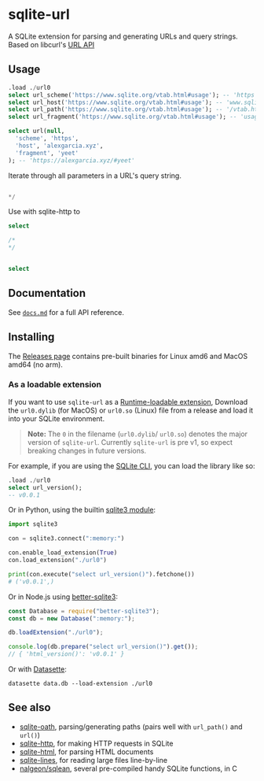 # sqlite-url

A SQLite extension for parsing and generating URLs and query strings. Based on libcurl's [URL API](https://curl.se/libcurl/c/libcurl-url.html)

## Usage

```sql
.load ./url0
select url_scheme('https://www.sqlite.org/vtab.html#usage'); -- 'https'
select url_host('https://www.sqlite.org/vtab.html#usage'); -- 'www.sqlite.org'
select url_path('https://www.sqlite.org/vtab.html#usage'); -- '/vtab.html'
select url_fragment('https://www.sqlite.org/vtab.html#usage'); -- 'usage'

select url(null,
  'scheme', 'https',
  'host', 'alexgarcia.xyz',
  'fragment', 'yeet'
); -- 'https://alexgarcia.xyz/#yeet'
```

Iterate through all parameters in a URL's query string.

```sql

*/
```

Use with sqlite-http to

```sql
select

/*
*/
```

```sql

select
```

## Documentation

See [`docs.md`](./docs.md) for a full API reference.

## Installing

The [Releases page](https://github.com/asg017/sqlite-url/releases) contains pre-built binaries for Linux amd6 and MacOS amd64 (no arm).

### As a loadable extension

If you want to use `sqlite-url` as a [Runtime-loadable extension](https://www.sqlite.org/loadext.html), Download the `url0.dylib` (for MacOS) or `url0.so` (Linux) file from a release and load it into your SQLite environment.

> **Note:**
> The `0` in the filename (`url0.dylib`/ `url0.so`) denotes the major version of `sqlite-url`. Currently `sqlite-url` is pre v1, so expect breaking changes in future versions.

For example, if you are using the [SQLite CLI](https://www.sqlite.org/cli.html), you can load the library like so:

```sql
.load ./url0
select url_version();
-- v0.0.1
```

Or in Python, using the builtin [sqlite3 module](https://docs.python.org/3/library/sqlite3.html):

```python
import sqlite3

con = sqlite3.connect(":memory:")

con.enable_load_extension(True)
con.load_extension("./url0")

print(con.execute("select url_version()").fetchone())
# ('v0.0.1',)
```

Or in Node.js using [better-sqlite3](https://github.com/WiseLibs/better-sqlite3):

```javascript
const Database = require("better-sqlite3");
const db = new Database(":memory:");

db.loadExtension("./url0");

console.log(db.prepare("select url_version()").get());
// { 'html_version()': 'v0.0.1' }
```

Or with [Datasette](https://datasette.io/):

```
datasette data.db --load-extension ./url0
```

## See also

- [sqlite-oath](https://github.com/asg017/sqlite-path), parsing/generating paths (pairs well with `url_path()` and `url()`)
- [sqlite-http](https://github.com/asg017/sqlite-http), for making HTTP requests in SQLite
- [sqlite-html](https://github.com/asg017/sqlite-html), for parsing HTML documents
- [sqlite-lines](https://github.com/asg017/sqlite-lines), for reading large files line-by-line
- [nalgeon/sqlean](https://github.com/nalgeon/sqlean), several pre-compiled handy SQLite functions, in C
